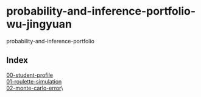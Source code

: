 # probability-and-inference-portfolio-wu-jingyuan
probability-and-inference-portfolio

## Index
[00-student-profile](https://github.com/wuj44/probability-and-inference-portfolio-wu-jingyuan/blob/main/00-student-profile/writeup.Rmd)\
[01-roulette-simulation](https://github.com/wuj44/probability-and-inference-portfolio-wu-jingyuan/blob/main/01-roulette-simulation/writeup.Rmd)\
[02-monte-carlo-error](https://github.com/wuj44/probability-and-inference-portfolio-wu-jingyuan/blob/main/02-monte-carlo-error/writeup.Rmd)\
